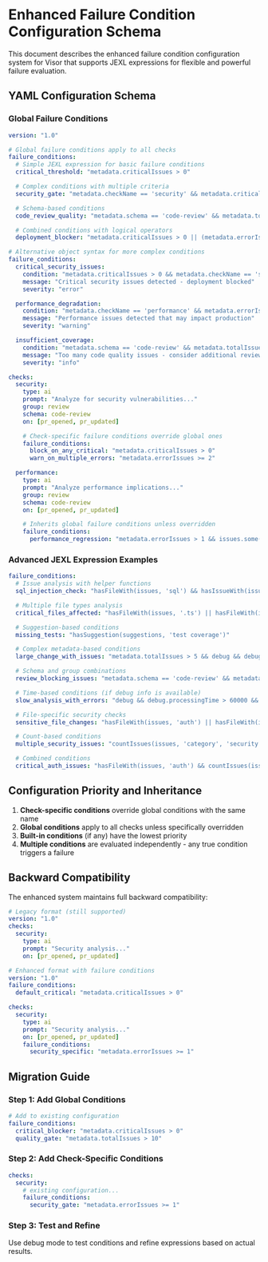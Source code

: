 # Enhanced Failure Condition Configuration Schema

This document describes the enhanced failure condition configuration system for Visor that supports JEXL expressions for flexible and powerful failure evaluation.

## YAML Configuration Schema

### Global Failure Conditions

```yaml
version: "1.0"

# Global failure conditions apply to all checks
failure_conditions:
  # Simple JEXL expression for basic failure conditions
  critical_threshold: "metadata.criticalIssues > 0"

  # Complex conditions with multiple criteria
  security_gate: "metadata.checkName == 'security' && metadata.criticalIssues > 0"

  # Schema-based conditions
  code_review_quality: "metadata.schema == 'code-review' && metadata.totalIssues > 10"

  # Combined conditions with logical operators
  deployment_blocker: "metadata.criticalIssues > 0 || (metadata.errorIssues > 5 && metadata.checkName == 'security')"

# Alternative object syntax for more complex conditions
failure_conditions:
  critical_security_issues:
    condition: "metadata.criticalIssues > 0 && metadata.checkName == 'security'"
    message: "Critical security issues detected - deployment blocked"
    severity: "error"

  performance_degradation:
    condition: "metadata.checkName == 'performance' && metadata.errorIssues >= 3"
    message: "Performance issues detected that may impact production"
    severity: "warning"

  insufficient_coverage:
    condition: "metadata.schema == 'code-review' && metadata.totalIssues > 15"
    message: "Too many code quality issues - consider additional review"
    severity: "info"

checks:
  security:
    type: ai
    prompt: "Analyze for security vulnerabilities..."
    group: review
    schema: code-review
    on: [pr_opened, pr_updated]

    # Check-specific failure conditions override global ones
    failure_conditions:
      block_on_any_critical: "metadata.criticalIssues > 0"
      warn_on_multiple_errors: "metadata.errorIssues >= 2"

  performance:
    type: ai
    prompt: "Analyze performance implications..."
    group: review
    schema: code-review
    on: [pr_opened, pr_updated]

    # Inherits global failure conditions unless overridden
    failure_conditions:
      performance_regression: "metadata.errorIssues > 1 && issues.some(i => i.category == 'performance')"
```

### Advanced JEXL Expression Examples

```yaml
failure_conditions:
  # Issue analysis with helper functions
  sql_injection_check: "hasFileWith(issues, 'sql') && hasIssueWith(issues, 'severity', 'critical')"

  # Multiple file types analysis
  critical_files_affected: "hasFileWith(issues, '.ts') || hasFileWith(issues, '.js') && hasIssueWith(issues, 'severity', 'critical')"

  # Suggestion-based conditions
  missing_tests: "hasSuggestion(suggestions, 'test coverage')"

  # Complex metadata-based conditions
  large_change_with_issues: "metadata.totalIssues > 5 && debug && debug.processingTime > 30000"

  # Schema and group combinations
  review_blocking_issues: "metadata.schema == 'code-review' && metadata.group == 'review' && metadata.criticalIssues > 0"

  # Time-based conditions (if debug info is available)
  slow_analysis_with_errors: "debug && debug.processingTime > 60000 && metadata.errorIssues > 0"

  # File-specific security checks
  sensitive_file_changes: "hasFileWith(issues, 'auth') || hasFileWith(issues, 'password') || hasFileWith(issues, 'secret')"

  # Count-based conditions
  multiple_security_issues: "countIssues(issues, 'category', 'security') >= 3"

  # Combined conditions
  critical_auth_issues: "hasFileWith(issues, 'auth') && countIssues(issues, 'severity', 'critical') > 0"
```

## Configuration Priority and Inheritance

1. **Check-specific conditions** override global conditions with the same name
2. **Global conditions** apply to all checks unless specifically overridden
3. **Built-in conditions** (if any) have the lowest priority
4. **Multiple conditions** are evaluated independently - any true condition triggers a failure

## Backward Compatibility

The enhanced system maintains full backward compatibility:

```yaml
# Legacy format (still supported)
version: "1.0"
checks:
  security:
    type: ai
    prompt: "Security analysis..."
    on: [pr_opened, pr_updated]

# Enhanced format with failure conditions
version: "1.0"
failure_conditions:
  default_critical: "metadata.criticalIssues > 0"

checks:
  security:
    type: ai
    prompt: "Security analysis..."
    on: [pr_opened, pr_updated]
    failure_conditions:
      security_specific: "metadata.errorIssues >= 1"
```

## Migration Guide

### Step 1: Add Global Conditions
```yaml
# Add to existing configuration
failure_conditions:
  critical_blocker: "metadata.criticalIssues > 0"
  quality_gate: "metadata.totalIssues > 10"
```

### Step 2: Add Check-Specific Conditions
```yaml
checks:
  security:
    # existing configuration...
    failure_conditions:
      security_gate: "metadata.errorIssues >= 1"
```

### Step 3: Test and Refine
Use debug mode to test conditions and refine expressions based on actual results.